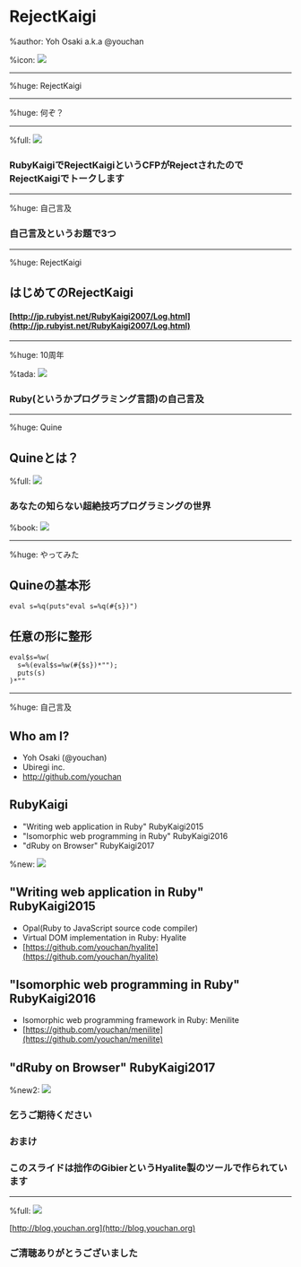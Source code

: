 # RejectKaigi

%author: Yoh Osaki a.k.a @youchan

%icon: ![](youchan.jpg)

---

%huge: RejectKaigi

---

%huge: 何ぞ？

---

%full: ![](cfp.png)

### RubyKaigiでRejectKaigiというCFPがRejectされたのでRejectKaigiでトークします

---

%huge: 自己言及

### 自己言及というお題で3つ

---

%huge: RejectKaigi

## はじめてのRejectKaigi

#### [http://jp.rubyist.net/RubyKaigi2007/Log.html](http://jp.rubyist.net/RubyKaigi2007/Log.html)

---

%huge: 10周年

%tada: ![](tada.png)

### Ruby(というかプログラミング言語)の自己言及

---

%huge: Quine

## Quineとは？

%full: ![](quine.png)

### あなたの知らない超絶技巧プログラミングの世界

%book: ![](book.jpg)

---

%huge: やってみた

## Quineの基本形

```
eval s=%q(puts"eval s=%q(#{s})")
```

## 任意の形に整形

```
eval$s=%w(
  s=%(eval$s=%w(#{$s})*"");
  puts(s)
)*""
```

---

%huge: 自己言及

## Who am I?

* Yoh Osaki (@youchan)
* Ubiregi inc.
* http://github.com/youchan

## RubyKaigi

* "Writing web application in Ruby" RubyKaigi2015
* "Isomorphic web programming in Ruby" RubyKaigi2016
* "dRuby on Browser" RubyKaigi2017

%new: ![](new.png)

## "Writing web application in Ruby" RubyKaigi2015

* Opal(Ruby to JavaScript source code compiler)
* Virtual DOM implementation in Ruby: Hyalite
* [https://github.com/youchan/hyalite](https://github.com/youchan/hyalite)

## "Isomorphic web programming in Ruby" RubyKaigi2016

* Isomorphic web programming framework in Ruby: Menilite
* [https://github.com/youchan/menilite](https://github.com/youchan/menilite)

## "dRuby on Browser" RubyKaigi2017

%new2: ![](new.png)

### 乞うご期待ください

### おまけ

### このスライドは拙作のGibierというHyalite製のツールで作られています

---

%full: ![](blog.png)

[http://blog.youchan.org](http://blog.youchan.org)

### ご清聴ありがとうございました

